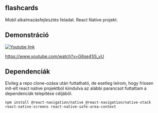 ## flashcards
Mobil alkalmazásfejlesztés feladat.
React Native projekt.

## Demonstráció
[![Youtube link](demo2.gif)](https://www.youtube.com/watch?v=G6se41jS_vU)

https://www.youtube.com/watch?v=G6se41jS_vU

## Dependenciák
Elvileg a repo clone-ozása után futtatható, de esetleg leírom, hogy frissen init-elt react native projektból kiindulva az alábbi parancsot futtattam a dependenciák telepítése céljából.

`npm install @react-navigation/native @react-navigation/native-stack react-native-screens react-native-safe-area-context`
